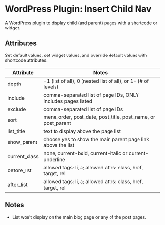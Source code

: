 WordPress Plugin: Insert Child Nav
==================================
A WordPress plugin to display child (and parent) pages with a shortcode or widget.

Attributes
----------
Set default values, set widget values, and override default values with shortcode attributes.

| Attribute     | Notes
| ------------- | --------------------------
| depth         | -1 (list of all), 0 (nested list of all), or 1+ (# of levels)
| include       | comma-separated list of page IDs, ONLY includes pages listed
| exclude       | comma-separated list of page IDs
| sort          | menu_order, post_date, post_title, post_name, or post_parent
| list_title    | text to display above the page list
| show_parent   | choose yes to show the main parent page link above the list
| current_class | none, current-bold, current-italic or current-underline
| before_list   | allowed tags: li, a; allowed attrs: class, href, target, rel
| after_list    | allowed tags: li, a; allowed attrs: class, href, target, rel

Notes
-----
* List won't display on the main blog page or any of the post pages.